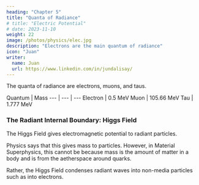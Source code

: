 ```yaml
---
heading: "Chapter 5"
title: "Quanta of Radiance"
# title: "Electric Potential"
# date: 2023-11-10
weight: 22
image: /photos/physics/elec.jpg
description: "Electrons are the main quantum of radiance"
icon: "Juan"
writer:
  name: Juan
  url: https://www.linkedin.com/in/jundalisay/
---
```



The quanta of radiance are electrons, muons, and taus. 


Quantum | Mass
--- | --- | ---
Electron | 0.5 MeV
Muon | 105.66 MeV
Tau | 1.777 MeV 


### The Radiant Internal Boundary: Higgs Field

The Higgs Field gives electromagnetic potential to radiant particles. 

Physics says that this gives mass to particles. However, in Material Superphysics, this cannot be because mass is the amount of matter in a body and is from the aetherspace around quarks.

Rather, the Higgs Field condenses radiant waves into non-media particles such as into electrons. 

